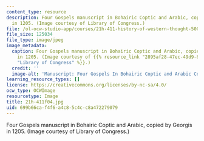 ```yaml
---
content_type: resource
description: Four Gospels manuscript in Bohairic Coptic and Arabic, copied by Georgis
  in 1205. (Image courtesy of Library of Congress.)
file: /ol-ocw-studio-app/courses/21h-411-history-of-western-thought-500-1300-fall-2004/699b66caf4f6a4c85c4cc8a472279079_21h-411f04.jpg
file_size: 125034
file_type: image/jpeg
image_metadata:
  caption: Four Gospels manuscript in Bohairic Coptic and Arabic, copied by Georgis
    in 1205. (Image courtesy of {{% resource_link "2895af28-47ec-49d9-8b34-639c19928f2f"
    "Library of Congress" %}}.)
  credit: ''
  image-alt: 'Manuscript: Four Gospels In Bohairic Coptic and Arabic Copied by Georgis.'
learning_resource_types: []
license: https://creativecommons.org/licenses/by-nc-sa/4.0/
ocw_type: OCWImage
resourcetype: Image
title: 21h-411f04.jpg
uid: 699b66ca-f4f6-a4c8-5c4c-c8a472279079
---
```

Four Gospels manuscript in Bohairic Coptic and Arabic, copied by Georgis in 1205. (Image courtesy of Library of Congress.)